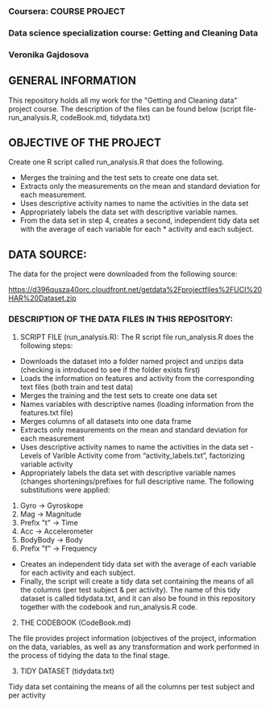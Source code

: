 
### Coursera: COURSE PROJECT
### Data science specialization course: Getting and Cleaning Data
### Veronika Gajdosova


## GENERAL INFORMATION

This repository holds all my work for the "Getting and Cleaning data" project course. The description of the files can be found below (script file-run_analysis.R, codeBook.md, tidydata.txt)

## OBJECTIVE OF THE PROJECT

Create one R script called run_analysis.R that does the following.

* Merges the training and the test sets to create one data set.
* Extracts only the measurements on the mean and standard deviation for each measurement.
* Uses descriptive activity names to name the activities in the data set
* Appropriately labels the data set with descriptive variable names.
* From the data set in step 4, creates a second, independent tidy data set with the average of each variable for each * activity and each subject.

## DATA SOURCE:
The data for the project were downloaded from the following source:

https://d396qusza40orc.cloudfront.net/getdata%2Fprojectfiles%2FUCI%20HAR%20Dataset.zip

### DESCRIPTION OF THE DATA FILES IN THIS REPOSITORY:

1. SCRIPT FILE (run_analysis.R): The R script file run_analysis.R does the following steps:

 * Downloads the dataset into a folder named project and unzips data (checking is introduced to see if the folder exists first)
 * Loads the information on features and activity from the corresponding text files (both train and test data)
 * Merges the training and the test sets to create one data set
 * Names variables with descriptive names (loading information from the features.txt file) 
 * Merges columns of all datasets into one data frame
 * Extracts only measurements on the mean and standard deviation for each measurement
 * Uses descriptive activity names to name the activities in the data set - Levels of Varible Activity come from “activity_labels.txt”, factorizing variable activity
 * Appropriately labels the data set with descriptive variable names (changes shortenings/prefixes for full descriptive name. The following substitutions were applied: 

1. Gyro -> Gyroskope
2. Mag -> Magnitude
3. Prefix "t" -> Time
4. Acc -> Accelerometer
5. BodyBody -> Body
6. Prefix "f" -> Frequency

 * Creates an independent tidy data set with the average of each variable for each activity and each subject.
 * Finally, the script will create a tidy data set containing the means of all the columns (per test subject & per activity). The name of this tidy dataset is called tidydata.txt, and it can also be found in this repository together with the codebook and run_analysis.R code.

 

2. THE CODEBOOK (CodeBook.md)

The file provides project information (objectives of the project, information on the data, variables, as well as any transformation and work performed in the process of tidying the data to the final stage.


3. TIDY DATASET (tidydata.txt)

Tidy data set containing the means of all the columns per test subject and per activity
